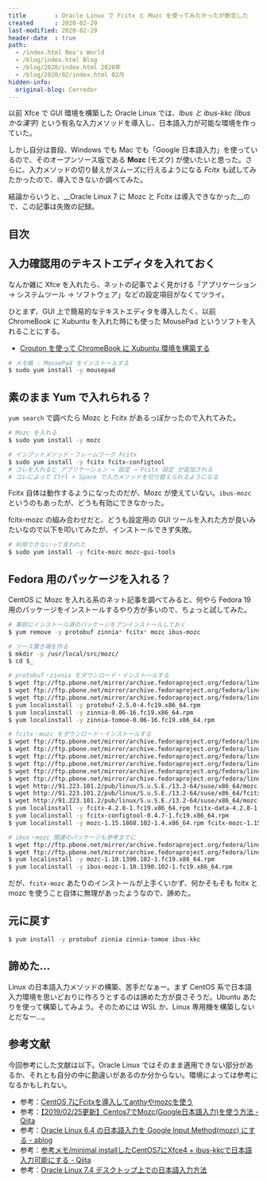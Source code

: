 ```yaml
---
title        : Oracle Linux で Fcitx と Mozc を使ってみたかったが断念した
created      : 2020-02-29
last-modified: 2020-02-29
header-date  : true
path:
  - /index.html Neo's World
  - /blog/index.html Blog
  - /blog/2020/index.html 2020年
  - /blog/2020/02/index.html 02月
hidden-info:
  original-blog: Corredor
---
```


以前 Xfce で GUI 環境を構築した Oracle Linux では、_Ibus と ibus-kkc (Ibus かな漢字)_ という有名な入力メソッドを導入し、日本語入力が可能な環境を作っていた。

しかし自分は普段、Windows でも Mac でも「Google 日本語入力」を使っているので、そのオープンソース版である __Mozc__ (モズク) が使いたいと思った。さらに、入力メソッドの切り替えがスムーズに行えるようになる _Fcitx_ も試してみたかったので、導入できないか調べてみた。

結論からいうと、__Oracle Linux 7 に Mozc と Fcitx は導入できなかった__ので、この記事は失敗の記録。

## 目次

## 入力確認用のテキストエディタを入れておく

なんか雑に Xfce を入れたら、ネットの記事でよく見かける「アプリケーション → システムツール → ソフトウェア」などの設定項目がなくてツライ。

ひとまず、GUI 上で簡易的なテキストエディタを導入したく、以前 ChromeBook に Xubuntu を入れた時にも使った MousePad というソフトを入れることにする。

- [Crouton を使って ChromeBook に Xubuntu 環境を構築する](/blog/2017/01/08-02.html)

```bash
# メモ帳 : MousePad をインストールする
$ sudo yum install -y mousepad
```

## 素のまま Yum で入れられる？

`yum search` で調べたら Mozc と Fcitx があるっぽかったので入れてみた。

```bash
# Mozc を入れる
$ sudo yum install -y mozc

# インプットメソッド・フレームワーク Fcitx
$ sudo yum install -y fcitx fcitx-configtool
# コレを入れると アプリケーション → 設定 → Fcitx 設定 が追加される
# コレによって Ctrl + Space で入力メソッドを切り替えられるようになる
```

Fcitx 自体は動作するようになったのだが、Mozc が使えていない。`ibus-mozc` というのもあったが、どうも有効にできなかった。

fcitx-mozc の組み合わせだと、どうも設定用の GUI ツールを入れた方が良いみたいなので以下を叩いてみたが、インストールできず失敗。

```bash
# 利用できないって言われた
$ sudo yum install -y fcitx-mozc mozc-gui-tools
```

## Fedora 用のパッケージを入れる？

CentOS に Mozc を入れる系のネット記事を調べてみると、何やら Fedora 19 用のパッケージをインストールするやり方が多いので、ちょっと試してみた。

```bash
# 事前にインストール済のパッケージをアンインストールしておく
$ yum remove -y protobuf zinnia* fcitx* mozc ibus-mozc

# ソース置き場を作る
$ mkdir -p /usr/local/src/mozc/
$ cd $_

# protobuf・zinnia をダウンロード・インストールする
$ wget ftp://ftp.pbone.net/mirror/archive.fedoraproject.org/fedora/linux/releases/19/Everything/x86_64/os/Packages/p/protobuf-2.5.0-4.fc19.x86_64.rpm
$ wget ftp://ftp.pbone.net/mirror/archive.fedoraproject.org/fedora/linux/releases/19/Everything/x86_64/os/Packages/z/zinnia-0.06-16.fc19.x86_64.rpm
$ wget ftp://ftp.pbone.net/mirror/archive.fedoraproject.org/fedora/linux/releases/19/Everything/x86_64/os/Packages/z/zinnia-tomoe-0.06-16.fc19.x86_64.rpm
$ yum localinstall -y protobuf-2.5.0-4.fc19.x86_64.rpm
$ yum localinstall -y zinnia-0.06-16.fc19.x86_64.rpm
$ yum localinstall -y zinnia-tomoe-0.06-16.fc19.x86_64.rpm

# fcitx・mozc をダウンロード・インストールする
$ wget ftp://ftp.pbone.net/mirror/archive.fedoraproject.org/fedora/linux/updates/19/x86_64/fcitx-4.2.8-1.fc19.x86_64.rpm
$ wget ftp://ftp.pbone.net/mirror/archive.fedoraproject.org/fedora/linux/updates/19/x86_64/fcitx-data-4.2.8-1.fc19.noarch.rpm
$ wget ftp://ftp.pbone.net/mirror/archive.fedoraproject.org/fedora/linux/updates/19/x86_64/fcitx-gtk2-4.2.8-1.fc19.x86_64.rpm
$ wget ftp://ftp.pbone.net/mirror/archive.fedoraproject.org/fedora/linux/releases/20/Everything/x86_64/os/Packages/f/fcitx-gtk3-4.2.8.3-1.fc20.x86_64.rpm
$ wget ftp://ftp.pbone.net/mirror/archive.fedoraproject.org/fedora/linux/updates/19/x86_64/fcitx-libs-4.2.8-1.fc19.x86_64.rpm
$ wget ftp://ftp.pbone.net/mirror/archive.fedoraproject.org/fedora/linux/updates/19/x86_64/fcitx-configtool-0.4.7-1.fc19.x86_64.rpm
$ wget http://91.223.101.2/pub/linux/S.u.S.E./13.2-64/suse/x86_64/mozc-1.15.1868.102-1.4.x86_64.rpm
$ wget http://91.223.101.2/pub/linux/S.u.S.E./13.2-64/suse/x86_64/fcitx-mozc-1.15.1868.102-1.4.x86_64.rpm
$ wget http://91.223.101.2/pub/linux/S.u.S.E./13.2-64/suse/x86_64/mozc-gui-tools-1.15.1868.102-1.4.x86_64.rpm
$ yum localinstall -y fcitx-4.2.8-1.fc19.x86_64.rpm fcitx-data-4.2.8-1.fc19.noarch.rpm fcitx-gtk2-4.2.8-1.fc19.x86_64.rpm fcitx-gtk3-4.2.8.3-1.fc20.x86_64.rpm fcitx-libs-4.2.8-1.fc19.x86_64.rpm
$ yum localinstall -y fcitx-configtool-0.4.7-1.fc19.x86_64.rpm
$ yum localinstall -y mozc-1.15.1868.102-1.4.x86_64.rpm fcitx-mozc-1.15.1868.102-1.4.x86_64.rpm mozc-gui-tools-1.15.1868.102-1.4.x86_64.rpm

# ibus・mozc 関連のパッケージも参考までに
$ wget ftp://ftp.pbone.net/mirror/archive.fedoraproject.org/fedora/linux/releases/19/Everything/x86_64/os/Packages/i/ibus-mozc-1.10.1390.102-1.fc19.x86_64.rpm
$ wget ftp://ftp.pbone.net/mirror/archive.fedoraproject.org/fedora/linux/releases/19/Everything/x86_64/os/Packages/m/mozc-1.10.1390.102-1.fc19.x86_64.rpm
$ yum localinstall -y mozc-1.10.1390.102-1.fc19.x86_64.rpm
$ yum localinstall -y ibus-mozc-1.10.1390.102-1.fc19.x86_64.rpm
```

だが、`fcitx-mozc` あたりのインストールが上手くいかず、何かそもそも fcitx と mozc を使うこと自体に無理があったようなので、諦めた。

## 元に戻す

```bash
$ yum install -y protobuf zinnia zinnia-tomoe ibus-kkc
```

## 諦めた…

Linux の日本語入力メソッドの構築、苦手だなぁー。まず CentOS 系で日本語入力環境を思いどおりに作ろうとするのは諦めた方が良さそうだ。Ubuntu あたりを使って構築してみよう。そのためには WSL か、Linux 専用機を構築しないとだなー…。

## 参考文献

今回参考にした文献は以下。Oracle Linux ではそのまま適用できない部分があるか、それとも自分の中に勘違いがあるのか分からない。環境によっては参考になるかもしれない。

- 参考：[CentOS 7にFcitxを導入してanthyやmozcを使う](http://note.kurodigi.com/centos7-fcitx/)
- 参考：[【2019/02/25更新】Centos7でMozc(Google日本語入力)を使う方法 - Qiita](https://qiita.com/TANATY/items/8c0c17d54ab81fd1b491)
- 参考：[Oracle Linux 6.4 の日本語入力を Google Input Method(mozc) にする - ablog](https://yohei-a.hatenablog.jp/entry/20131014/1381722516)
- 参考：[参考メモ/minimal installしたCentOS7にXfce4 + ibus-kkcで日本語入力可能にする - Qiita](https://qiita.com/msakamoto_sf/items/bf2e37b22ae6694440c3)
- 参考：[Oracle Linux 7.4 デスクトップ上での日本語入力方法](https://hillbasesoftmemo.blogspot.com/2018/04/oracle-linux-74.html)
